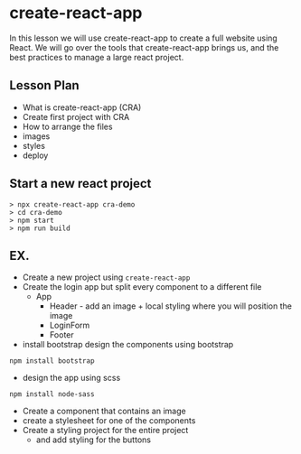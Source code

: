 # create-react-app

In this lesson we will use create-react-app to create a full website using React.
We will go over the tools that create-react-app brings us, and the best practices to manage a large react project.

## Lesson Plan

- What is create-react-app (CRA)
- Create first project with CRA
- How to arrange the files
- images
- styles
- deploy

## Start a new react project

```
> npx create-react-app cra-demo
> cd cra-demo
> npm start
> npm run build
```

## EX.

- Create a new project using `create-react-app`
- Create the login app but split every component to a different file
  - App
    - Header - add an image + local styling where you will position the image
	- LoginForm
	- Footer
- install bootstrap design the components using bootstrap
```
npm install bootstrap
```
- design the app using scss
```
npm install node-sass
```
- Create a component that contains an image
- create a stylesheet for one of the components
- Create a styling project for the entire project
  - and add styling for the buttons